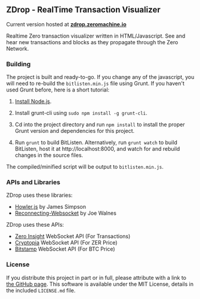 ## ZDrop - RealTime Transaction Visualizer ##

Current version hosted at [**zdrop.zeromachine.io**](http://zdrop.zeromachine.io/)

Realtime Zero transaction visualizer written in HTML/Javascript. See and hear new transactions and blocks as they propagate through the Zero Network.

### Building ###

The project is built and ready-to-go. If you change any of the javascript, you will need to re-build the `bitlisten.min.js` file using Grunt. If you haven't used Grunt before, here is a short tutorial:

1. [Install Node.js](https://nodejs.org/download/).

2. Install grunt-cli using `sudo npm install -g grunt-cli`.

2. Cd into the project directory and run `npm install` to install the proper Grunt version and dependencies for this project.

3. Run `grunt` to build BitListen. Alternatively, run `grunt watch` to build BitListen, host it at http://localhost:8000, and watch for and rebuild changes in the source files.

The compiled/minified script will be output to `bitlisten.min.js`.

### APIs and Libraries ###

ZDrop uses these libraries:

* [Howler.js](http://goldfirestudios.com/blog/104/howler.js-Modern-Web-Audio-Javascript-Library) by James Simpson
* [Reconnecting-Websocket](https://github.com/joewalnes/reconnecting-websocket) by Joe Walnes

ZDrop uses these APIs:

* [Zero Insight](https://insight.zerocurrency.io/insight/) WebSocket API (For Transactions)
* [Cryptopia](https://support.cryptopia.co.nz/csm?id=kb_article&sys_id=40e9c310dbf9130084ed147a3a9619eb) WebSocket API (For ZER Price)
* [Bitstamp](https://www.bitstamp.net/api/) WebSocket API (For BTC Price)

### License ###

If you distribute this project in part or in full, please attribute with a link to [the GitHub page](https://github.com/MaxLaumeister/bitlisten). This software is available under the MIT License, details in the included `LICENSE.md` file.
